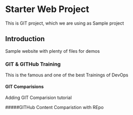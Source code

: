 # Starter Web Project
This is GIT project, which we are using as Sample project

## Introduction
Sample website with plenty of files for demos

### GIT & GITHub Training
This is the famous and one of the best Trainings of DevOps

#### GIT Comparisions
Adding GIT Comparision tutorial

#####GITHub Content 
Comparistion with REpo